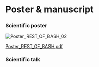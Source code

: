 # Poster & manuscript

### Scientific poster
![Poster_REST_OF_BASH_02](https://user-images.githubusercontent.com/83163446/128735513-d7d20558-7b49-4b86-b479-c07b866a818c.jpg)

[Poster_REST_OF_BASH.pdf](https://github.com/AlexDee95/REST_OF_BASH/files/6955745/Poster_REST_OF_BASH.pdf)


### Scientific talk 



